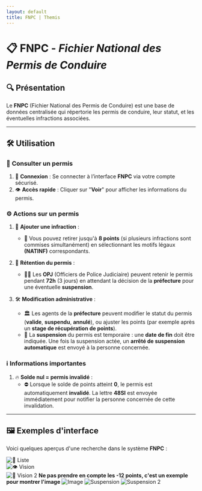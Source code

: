 ```yaml
---
layout: default
title: FNPC | Themis
---
```


# 📋 **FNPC** - *Fichier National des Permis de Conduire*

## 🔍 **Présentation**  

Le **FNPC** (Fichier National des Permis de Conduire) est une base de données centralisée qui répertorie les permis de conduire, leur statut, et les éventuelles infractions associées.

---

## 🛠️ **Utilisation**  

### 🔎 **Consulter un permis**  
1. 🔐 **Connexion** : Se connecter à l’interface **FNPC** via votre compte sécurisé.  
2. 👁️ **Accès rapide** : Cliquer sur "**Voir**" pour afficher les informations du permis.

### ⚙️ **Actions sur un permis**  

1. 🚨 **Ajouter une infraction** :  
   - 📌 Vous pouvez retirer jusqu'à **8 points** (si plusieurs infractions sont commises simultanément) en sélectionnant les motifs légaux **(NATINF)** correspondants.

2. 🛑 **Rétention du permis** :  
   - 👮‍♂️ Les **OPJ** (Officiers de Police Judiciaire) peuvent retenir le permis pendant **72h** (3 jours) en attendant la décision de la **préfecture** pour une éventuelle **suspension**.

3. 🛠️ **Modification administrative** :  
   - 🏛️ Les agents de la **préfecture** peuvent modifier le statut du permis (**valide**, **suspendu**, **annulé**), ou ajuster les points (par exemple après un **stage de récupération de points**).  
   - 📅 La **suspension** du permis est temporaire : une **date de fin** doit être indiquée. Une fois la suspension actée, un **arrêté de suspension automatique** est envoyé à la personne concernée.

### ℹ️ **Informations importantes**
1. 🔥 **Solde nul = permis invalidé** :  
   - ⛔ Lorsque le solde de points atteint **0**, le permis est automatiquement **invalidé**. La lettre **48SI** est envoyée immédiatement pour notifier la personne concernée de cette invalidation.

---

## 🖼️ **Exemples d'interface**  

Voici quelques aperçus d'une recherche dans le système **FNPC** :  

![📌 Liste](https://i.imgur.com/10ITZz8.png)  
![👁️ Vision](https://i.imgur.com/4ZY342W.png)  
![🔎 Vision 2](https://i.imgur.com/UfcPAc6.png)
**Ne pas prendre en compte les -12 points, c'est un exemple pour montrer l'image**
![Image](https://i.imgur.com/WwAGzVQ.png)
![Suspension](https://i.imgur.com/o9hPMxW.png)
![Suspension 2](https://i.imgur.com/luBsG9f.png)
